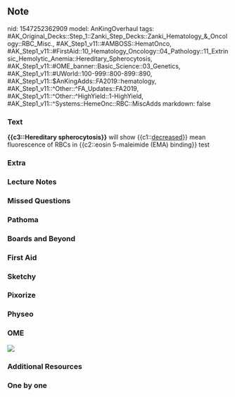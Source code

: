 ## Note
nid: 1547252362909
model: AnKingOverhaul
tags: #AK_Original_Decks::Step_1::Zanki_Step_Decks::Zanki_Hematology_&_Oncology::RBC_Misc., #AK_Step1_v11::#AMBOSS::HematOnco, #AK_Step1_v11::#FirstAid::10_Hematology_Oncology::04_Pathology::11_Extrinsic_Hemolytic_Anemia::Hereditary_Spherocytosis, #AK_Step1_v11::#OME_banner::Basic_Science::03_Genetics, #AK_Step1_v11::#UWorld::100-999::800-899::890, #AK_Step1_v11::$AnKingAdds::FA2019::hematology, #AK_Step1_v11::^Other::^FA_Updates::FA2019, #AK_Step1_v11::^Other::^HighYield::1-HighYield, #AK_Step1_v11::^Systems::HemeOnc::RBC::MiscAdds
markdown: false

### Text
<b>{{c3::Hereditary spherocytosis}}</b> will show
{{c1::<u>decreased</u>}} mean fluorescence of RBCs in {{c2::eosin
5-maleimide (EMA) binding}} test

### Extra


### Lecture Notes


### Missed Questions


### Pathoma


### Boards and Beyond


### First Aid


### Sketchy


### Pixorize


### Physeo


### OME
<div class="ome-widget">
  <a href="https://onlinemeded.org/spa/genetics?ref=anki"><img src=
  "_OME_AnkiFlashcards_Topic_1.png"></a>
</div>

### Additional Resources


### One by one

